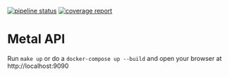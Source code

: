 [![pipeline status](https://git.f-i-ts.de/cloud-native/metal/metal-api/badges/master/pipeline.svg)](https://git.f-i-ts.de/cloud-native/metal/metal-api/commits/master)
[![coverage report](https://git.f-i-ts.de/cloud-native/metal/metal-api/badges/master/coverage.svg)](https://git.f-i-ts.de/cloud-native/metal/metal-api/commits/master)

# Metal API

Run `make up` or do a `docker-compose up --build` and open your browser at http://localhost:9090